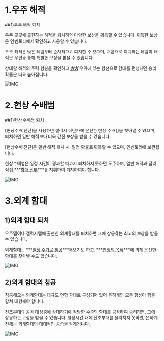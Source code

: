 # 1.우주 해적

##1)우주 해적 퇴치

우주 곳곳에 출현하는 해적을 퇴치하면 다양한 보상을 획득할 수 있습니다. 획득한 보상은 인벤토리에서 확인하고 사용할 수 있습니다.

우주 해적은 낮은 레벨부터 순차적으로 퇴치할 수 있으며, 처음으로 퇴치하는 레벨의 해적은 우편을 통해 특별한 보상을 받을 수 있습니다.

상대할 해적의 주력 함선을 확인하고 ***<u>상성</u>*** 우위에 있는 함선으로 함대를 편성하면 승리 확률은 더욱 높아집니다.

![IMG]()



# 2.현상 수배범

##1)현상 수배범 퇴치

[현상수배 전단]을 사용하면 갤럭시 어딘가에 은신한 현상 수배범을 찾아낼 수 있으며, 퇴치하면 일반 해적보다 더욱 값진 보상을 받을 수 있습니다.

[현상수배 전단]은 일반 해적 퇴치 시, 일정 확률로 획득할 수 있으며, 인벤토리에 보관됩니다.

현상수배범은 일정 시간이 경과할 때까지 퇴치하지 못하면 도주하며, 일반 해적과 달리 직접 ***<u>함대 전투</u>***를 지휘하여 퇴치하여야 합니다.

![IMG]()



# 3.외계 함대

## 1)외계 함대 퇴치

우주맵이나 갤럭시맵에 출현한 외계함대를 퇴치하면 그에 상응하는 최고의 보상을 받을 수 있습니다.

외계함대는 ***<u>일정 주기로 침공</u>***해오기도 하고, ***<u>연맹의 목적</u>***에 의해 은신한 함대를 찾아낼 수도 있습니다.

![IMG]()



## 2)외계 함대의 침공

침공해오는 외계함대는 대규모 연합 함대로 구성되어 있어 은하계의 모든 행성이 힘을 합쳐 대항해야 합니다.

전초부대의 공격 대상중에 상대하기에 적당한 수준의 함대를 공격하여 승리하면, 그에 상응하는 보상을 받을 수 있습니다. 일정시간 내에 전초부대를 물리치지 못하면, 은하계 전체는 외계함대의 대대적인 공습을 받게됩니다.

![IMG]()